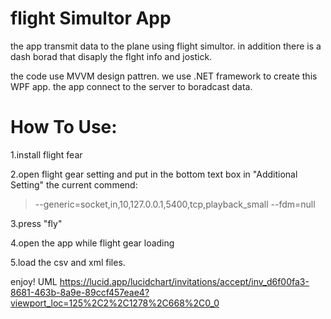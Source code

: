 # flight Simultor App
the app transmit data to the plane using flight simultor. in addition there is a dash borad that disaply the flght info and jostick.

the code use MVVM design pattren. we use .NET framework to create this WPF app. the app connect to the server to boradcast data.

# How To Use:
1.install flight fear

2.open flight gear setting and put in the bottom text box in "Additional Setting" the current commend:

> --generic=socket,in,10,127.0.0.1,5400,tcp,playback_small
> --fdm=null

3.press "fly"

4.open the app while flight gear loading

5.load the csv and xml files.

enjoy!
UML
https://lucid.app/lucidchart/invitations/accept/inv_d6f00fa3-8681-463b-8a9e-89ccf457eae4?viewport_loc=125%2C2%2C1278%2C668%2C0_0
